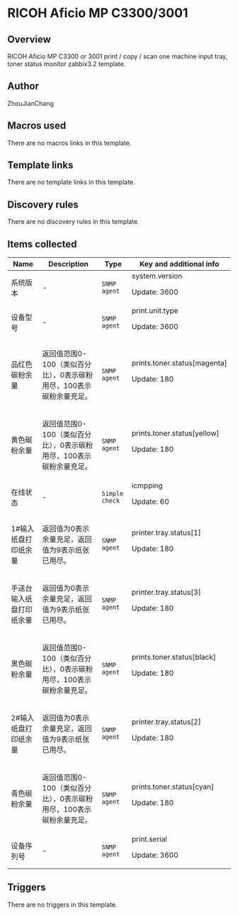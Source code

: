 # RICOH Aficio MP C3300/3001

## Overview

RICOH Aficio MP C3300 or 3001 print / copy / scan one machine input tray, toner status monitor zabbix3.2 template.



## Author

ZhouJianChang

## Macros used

There are no macros links in this template.

## Template links

There are no template links in this template.

## Discovery rules

There are no discovery rules in this template.

## Items collected

|Name|Description|Type|Key and additional info|
|----|-----------|----|----|
|系统版本|<p>-</p>|`SNMP agent`|system.version<p>Update: 3600</p>|
|设备型号|<p>-</p>|`SNMP agent`|print.unit.type<p>Update: 3600</p>|
|品红色碳粉余量|<p>返回值范围0-100（类似百分比），0表示碳粉用尽，100表示碳粉余量充足。</p>|`SNMP agent`|prints.toner.status[magenta]<p>Update: 180</p>|
|黄色碳粉余量|<p>返回值范围0-100（类似百分比），0表示碳粉用尽，100表示碳粉余量充足。</p>|`SNMP agent`|prints.toner.status[yellow]<p>Update: 180</p>|
|在线状态|<p>-</p>|`Simple check`|icmpping<p>Update: 60</p>|
|1#输入纸盘打印纸余量|<p>返回值为0表示余量充足，返回值为9表示纸张已用尽。</p>|`SNMP agent`|printer.tray.status[1]<p>Update: 180</p>|
|手送台输入纸盘打印纸余量|<p>返回值为0表示余量充足，返回值为9表示纸张已用尽。</p>|`SNMP agent`|printer.tray.status[3]<p>Update: 180</p>|
|黑色碳粉余量|<p>返回值范围0-100（类似百分比），0表示碳粉用尽，100表示碳粉余量充足。</p>|`SNMP agent`|prints.toner.status[black]<p>Update: 180</p>|
|2#输入纸盘打印纸余量|<p>返回值为0表示余量充足，返回值为9表示纸张已用尽。</p>|`SNMP agent`|printer.tray.status[2]<p>Update: 180</p>|
|青色碳粉余量|<p>返回值范围0-100（类似百分比），0表示碳粉用尽，100表示碳粉余量充足。</p>|`SNMP agent`|prints.toner.status[cyan]<p>Update: 180</p>|
|设备序列号|<p>-</p>|`SNMP agent`|print.serial<p>Update: 3600</p>|


## Triggers

There are no triggers in this template.

